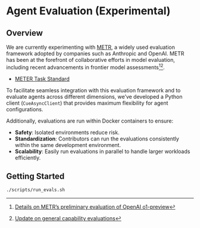 # Agent Evaluation (Experimental)

## Overview

We are currently experimenting with [METR](https://metr.org/), a widely used evaluation framework adopted by companies such as Anthropic and OpenAI. METR has been at the forefront of collaborative efforts in model evaluation, including recent advancements in frontier model assessments[^o1-meter-eval][^gpt-4-claude].

- [METER Task Standard](https://github.com/METR/task-standard)

To facilitate seamless integration with this evaluation framework and to evaluate agents across different dimensions, we’ve developed a Python client (`CueAsyncClient`) that provides maximum flexibility for agent configurations.

Additionally, evaluations are run within Docker containers to ensure:

- **Safety**: Isolated environments reduce risk.
- **Standardization**: Contributors can run the evaluations consistently within the same development environment.
- **Scalability**: Easily run evaluations in parallel to handle larger workloads efficiently.

[^o1-meter-eval]: [Details on METR’s preliminary evaluation of OpenAI o1-preview](https://metr.github.io/autonomy-evals-guide/openai-o1-preview-report/)
[^gpt-4-claude]: [Update on general capability evaluations](https://metr.org/blog/2024-08-06-update-on-evaluations/)

## Getting Started

```sh
./scripts/run_evals.sh
```

